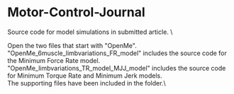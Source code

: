 # Motor-Control-Journal
Source code for model simulations in submitted article. \

Open the two files that start with "OpenMe".\
"OpenMe_6muscle_limbvariations_FR_model" includes the source code for the Minimum Force Rate model.\
"OpenMe_limbvariations_TR_model_MJJ_model" includes the source code for Minimum Torque Rate and Minimum Jerk models.\
The supporting files have been included in the folder.\
